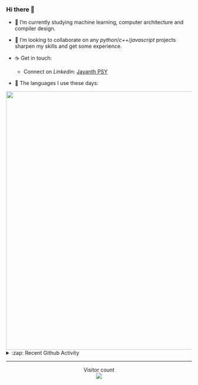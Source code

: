### Hi there 👋

- 🌱 I’m currently studying machine learning, computer architecture and compiler design.

- 👯 I’m looking to collaborate on any *python*/*c++*/*javascript* projects sharpen my skills and get some experience.

- ☕ Get in touch:
  +  Connect on *Linkedin*: [Jayanth PSY](https://www.linkedin.com/in/jayanth-p-b3924812a/)

<!--- ⚡ Fun fact: *Python* is older than *C++* and *Java*. -->

- :memo: The languages I use these days: 

<img src="https://wakatime.com/share/@j_tesla/bdf4246a-6e44-4441-87e6-ea13fc96a824.png" width="700"/>

<details>
  <summary>:zap: Recent Github Activity</summary>
  
<!--START_SECTION:activity-->
1. 🎉 Merged PR [#11](https://github.com/j-tesla/twitter-bot/pull/11) in [j-tesla/twitter-bot](https://github.com/j-tesla/twitter-bot)
2. 🎉 Merged PR [#29](https://github.com/j-tesla/all-blogs/pull/29) in [j-tesla/all-blogs](https://github.com/j-tesla/all-blogs)
3. 🎉 Merged PR [#28](https://github.com/j-tesla/all-blogs/pull/28) in [j-tesla/all-blogs](https://github.com/j-tesla/all-blogs)
4. 🎉 Merged PR [#27](https://github.com/j-tesla/all-blogs/pull/27) in [j-tesla/all-blogs](https://github.com/j-tesla/all-blogs)
5. 🎉 Merged PR [#26](https://github.com/j-tesla/all-blogs/pull/26) in [j-tesla/all-blogs](https://github.com/j-tesla/all-blogs)
<!--END_SECTION:activity-->

</details>

-----

<p align="center"> 
  Visitor count<br>
  <img src="https://profile-counter.glitch.me/j-tesla/count.svg" />
</p>












<!--
**j-tesla/j-tesla** is a ✨ _special_ ✨ repository because its `README.md` (this file) appears on your GitHub profile.

Here are some ideas to get you started:

- 🔭 I’m currently working on ...
- 🌱 I’m currently learning ...
- 👯 I’m looking to collaborate on ...
- 🤔 I’m looking for help with ...
- 💬 Ask me about ...
- 📫 How to reach me: ...
- 😄 Pronouns: ...
- ⚡ Fun fact: ...
-->


